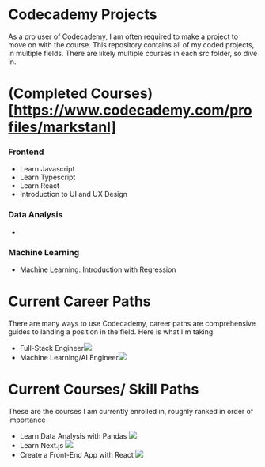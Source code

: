 # Codecademy Projects
As a pro user of Codecademy, I am often required to make a project to move on with the course. This repository contains 
all of my coded projects, in multiple fields. There are likely multiple courses in each src folder, so dive in. 

# (Completed Courses)[https://www.codecademy.com/profiles/markstanl]
### Frontend
- Learn Javascript
- Learn Typescript
- Learn React
- Introduction to UI and UX Design

### Data Analysis
- 

### Machine Learning
- Machine Learning: Introduction with Regression

# Current Career Paths  
There are many ways to use Codecademy, career paths are comprehensive guides to landing a position in the field. Here is what I'm taking.
- Full-Stack Engineer![](https://geps.dev/progress/24)
- Machine Learning/AI Engineer![](https://geps.dev/progress/7)

# Current Courses/ Skill Paths   
These are the courses I am currently enrolled in, roughly ranked in order of importance
- Learn Data Analysis with Pandas ![](https://geps.dev/progress/45)
- Learn Next.js ![](https://geps.dev/progress/16)
- Create a Front-End App with React ![](https://geps.dev/progress/83)






